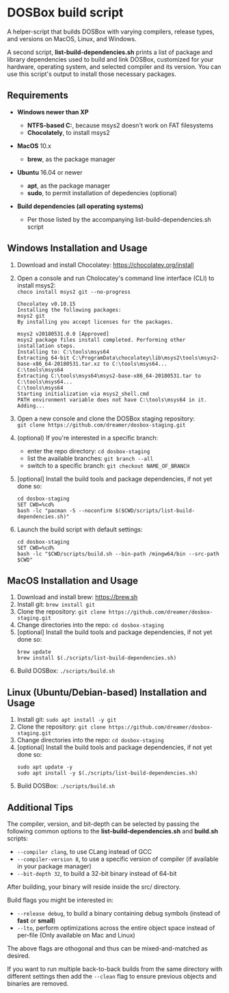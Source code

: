 # DOSBox build script

A helper-script that builds DOSBox with varying compilers, release types, and versions
on MacOS, Linux, and Windows.

A second script, **list-build-dependencies.sh** prints a list of package and library
dependencies used to build and link DOSBox, customized for your hardware, operating system,
and selected compiler and its version.  You can use this script's output to install
those necessary packages.

## Requirements

- **Windows newer than XP**
    - **NTFS-based C:**, because msys2 doesn't work on FAT filesystems
	- **Chocolately**, to install msys2

- **MacOS** 10.x
	- **brew**, as the package manager

- **Ubuntu** 16.04 or newer
	- **apt**, as the package manager
	- **sudo**, to permit installation of depedencies (optional) 

- **Build dependencies (all operating systems)**
    - Per those listed by the accompanying list-build-dependencies.sh script

## Windows Installation and Usage

1. Download and install Chocolatey: https://chocolatey.org/install
1. Open a console and run Cholocatey's command line interface (CLI) to install msys2:  
   `choco install msys2 git --no-progress`

    ```
    Chocolatey v0.10.15
    Installing the following packages:
    msys2 git
    By installing you accept licenses for the packages.
    
   msys2 v20180531.0.0 [Approved]
   msys2 package files install completed. Performing other installation steps.
   Installing to: C:\tools\msys64
   Extracting 64-bit C:\ProgramData\chocolatey\lib\msys2\tools\msys2-base-x86_64-20180531.tar.xz to C:\tools\msys64...
   C:\tools\msys64
   Extracting C:\tools\msys64\msys2-base-x86_64-20180531.tar to C:\tools\msys64...
   C:\tools\msys64
   Starting initialization via msys2_shell.cmd
   PATH environment variable does not have C:\tools\msys64 in it. Adding...
   ```

1. Open a new console and clone the DOSBox staging repository:  
   `git clone https://github.com/dreamer/dosbox-staging.git`

1. (optional) If you're interested in a specific branch:
   * enter the repo directory: `cd dosbox-staging`
   * list the available branches: `git branch --all`
   * switch to a specific branch: `git checkout NAME_OF_BRANCH`

1. [optional] Install the build tools and package dependencies, if not yet done so:
   ``` shell
   cd dosbox-staging
   SET CWD=%cd%
   bash -lc "pacman -S --noconfirm $($CWD/scripts/list-build-dependencies.sh)"
   ```

1. Launch the build script with default settings:
   ``` shell
   cd dosbox-staging
   SET CWD=%cd%
   bash -lc "$CWD/scripts/build.sh --bin-path /mingw64/bin --src-path $CWD"
   ```

## MacOS Installation and Usage

1. Download and install brew: https://brew.sh
1. Install git: `brew install git`
1. Clone the repository: `git clone https://github.com/dreamer/dosbox-staging.git`
1. Change directories into the repo: `cd dosbox-staging`
1. [optional] Install the build tools and package dependencies, if not yet done so:
   ``` shell
   brew update
   brew install $(./scripts/list-build-dependencies.sh)
   ```
1. Build DOSBox: `./scripts/build.sh`

## Linux (Ubuntu/Debian-based) Installation and Usage

1. Install git: `sudo apt install -y git`
1. Clone the repository: `git clone https://github.com/dreamer/dosbox-staging.git`
1. Change directories into the repo: `cd dosbox-staging`
1. [optional] Install the build tools and package dependencies, if not yet done so:
   ``` shell
   sudo apt update -y
   sudo apt install -y $(./scripts/list-build-dependencies.sh)
   ```
1. Build DOSBox: `./scripts/build.sh`

## Additional Tips

The compiler, version, and bit-depth can be selected by passing the following common
options to the **list-build-dependencies.sh** and **build.sh** scripts:
* `--compiler clang`, to use CLang instead of GCC
* `--compiler-version 8`, to use a specific version of compiler (if available in your package manager)
* `--bit-depth 32`, to build a 32-bit binary instead of 64-bit

After building, your binary will reside inside the src/ directory.

Build flags you might be interested in:
* `--release debug`, to build a binary containing debug symbols (instead of **fast** or **small**)
* `--lto`, perform optimizations across the entire object space instead of per-file (Only available on Mac and Linux)

The above flags are othogonal and thus can be mixed-and-matched as desired.

If you want to run multiple back-to-back builds from the same directory with different settings then
add the `--clean` flag to ensure previous objects and binaries are removed.

